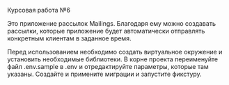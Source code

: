 Курсовая работа №6

Это приложение рассылок Mailings. Благодаря ему можно создавать рассылки, которые приложение будет автоматически отправлять конкретным клиентам в заданное время.

Перед использованием необходимо создать виртуальное окружение и установить необходимые библиотеки. 
В корне проекта переименуйте файл .env.sample в .env и отредактируйте параметры, которые там указаны. Создайте и примените миграции и запустите фикстуру.
